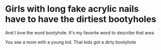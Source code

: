 # Girls with long fake acrylic nails have to have the dirtiest bootyholes

And I love the word bootyhole. It's my favorite word to describe that area

You see a mom with a young kid. That kids got a dirty bootyhole
